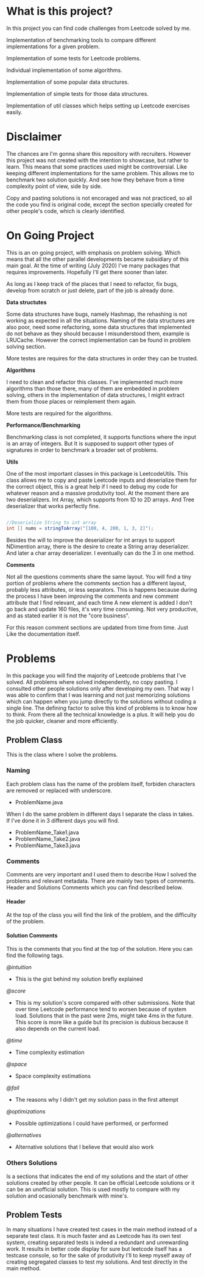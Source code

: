 # What is this project?

In this project you can find code challenges from Leetcode solved by me.

Implementation of benchmarking tools to compare different implementations for a given problem.

Implementation of some tests for Leetcode problems.

Individual implementation of some algorithms.

Implementation of some popular data structures.

Implementation of simple tests for those data structures.

Implementation of util classes which helps setting up Leetcode exercises easily.



# Disclaimer

The chances are I'm gonna share this repository with recruiters. However this project was not created with the intention to showcase, but rather to learn. This means that some practices used might be controversial. Like keeping different implementations for the same problem. This allows me to benchmark two solution quickly. And see how they behave from a time complexity point of view, side by side. 

Copy and pasting solutions is not encoraged and was not practiced, so all the code you find is original code, except the section specially created for other people's code, which is clearly identified.



# On Going Project

This is an on going project, with emphasis on problem solving. Which means that all the other parallel developments became subsidiary of this main goal. At the time of writing (July 2020) I've many packages that requires improvements. Hopefully I'll get there sooner than later.

As long as I keep track of the places that I need to refactor, fix bugs, develop from scratch or just delete, part of the job is already done.



**Data structutes**

Some data structures have bugs, namely Hashmap, the rehashing is not working as expected in all the situations. Naming of the data structures are also poor, need some refactoring, some data structures that implemented do not behave as they should because I misunderstood them, example is LRUCache. However the correct implementation can be found in problem solving section.

More testes are requires for the data structures in order they can be trusted.



**Algorithms**

I need to clean and refactor this classes. I've implemented much more algorithms than those there, many of them are embedded in problem solving, others in the implementation of data structures, I might extract them from those places or reimplement them again.

More tests are required for the algorithms.



**Performance/Benchmarking**

Benchmarking class is not completed, it supports functions where the input is an array of integers. But It is supposed to support other types of signatures in order to benchmark a broader set of problems.



**Utils**

One of the most important classes in this package is LeetcodeUtils. This class allows me to copy and paste Leetcode inputs and deserialize them for the correct object, this is a great help if I need to debug my code for whatever reason and a massive produtivity tool. At the moment there are two deserializers. Int Array, which supports from 1D to 2D arrays. And Tree deserializer that works perfectly fine.



```java

//Deserialize String to int array
int [] nums = stringToArray("[100, 4, 200, 1, 3, 2]");

```



Besides the will to improve the deserializer for int arrays to support NDimention array, there is the desire to create a String array deserializer. And later a char array deserializer. I eventually can do the 3 in one method.



**Comments**

Not all the questions comments share the same layout. You will find a tiny portion of problems where the comments section has a different layout, probably less attributes, or less separators. This is happens because during the process I have been improving the comments and new comment attribute that I find relevant, and each time A new element is added I don't go back and update 160 files, it's very time consuming. Not very productive, and as stated earlier it is not the "core business". 

For this reason comment sections are updated from time from time. Just Like the documentation itself.



# Problems

In this package you will find the majority of Leetcode problems that I've solved. All problems where solved independently, no copy pasting. I consulted other people solutions only after developing my own. That way I was able to confirm that I was learning and not just memorizing solutions which can happen when you jump directly to the solutions without coding a single line. The defining factor to solve this kind of problems is to know how to think. From there all the technical knowledge is a plus. It will help you do the job quicker, cleaner and more efficiently.

## 

## Problem Class

This is the class where I solve the problems.

### Naming

Each problem class has the name of the problem itself, forbiden characters are removed or replaced with underscore.

- ProblemName.java

When I do the same problem in different days I separate the class in takes. If I've done it in 3 different days you will find.

- ProblemName_Take1.java
- ProblemName_Take2.java
- ProblemName_Take3.java



### Comments

Comments are very important and I used them to describe How I solved the problems and relevant metadata. There are mainly two types of comments. Header and Solutions Comments which you can find described below.



#### Header

At the top of the class you will find the link of the problem, and the difficulty of the problem.



#### Solution Comments

This is the comments that you find at the top of the solution. Here you can find the following tags.



*@intuition*

- This is the gist behind my solution brefly explained

*@score*

- This is my solution's score compared with other submissions. Note that over time Leetcode performance tend to worsen because of system load. Solutions that in the past were 2ms, might take 4ms in the future. This score is more like a guide but its precision is dubious because it also depends on the current load.

*@time*

- Time complexity estimation

*@space*

- Space complexity estimations

*@fail*

- The reasons why I didn't get my solution pass in the first attempt

*@optimizations*

- Possible optimizations I could have performed, or performed

*@alternatives*

- Alternative solutions that I believe that would also work



### Others Solutions

Is a sections that indicates the end of my solutions and the start of other solutions created by other people. It can be official Leetcode solutions or it can be an unofficial solution. This is used mostly to compare with my solution and ocasionally benchmark with mine's.



## Problem Tests

In many situations I have created test cases in the main method instead of a separate test class. It is much faster and as Leetcode has its own test system, creating separated tests is indeed a redundant and unrewarding work. It results in better code display for sure but leetcode itself has a testcase console, so for the sake of produtivity I'll to keep myself away of creating segregated classes to test my solutions. And test directly in the main method.